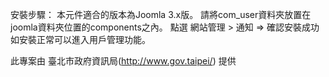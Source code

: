 安裝步驟：
本元件適合的版本為Joomla 3.x版。
請將com_user資料夾放置在joomla資料夾位置的components之內。
點選 網站管理 > 通知  => 確認安裝成功
如安裝正常可以進入用戶管理功能。

此專案由 臺北市政府資訊局(http://www.gov.taipei/) 提供
